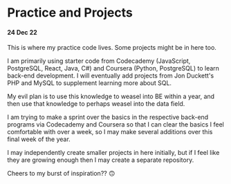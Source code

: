 # Practice and Projects

#### 24 Dec 22
This is where my practice code lives. Some projects might be in here too. 

I am primarily using starter code from Codecademy (JavaScript, PostgreSQL, React, Java, C#) and Coursera (Python, PostgreSQL) to learn back-end development. I will eventually add projects from Jon Duckett's PHP and MySQL to supplement learning more about SQL.

My evil plan is to use this knowledge to weasel into BE within a year, and then use that knowledge to perhaps weasel into the data field.

I am trying to make a sprint over the basics in the respective back-end programs via Codecademy and Coursera so that I can clear the basics I feel comfortable with over a week, so I may make several additions over this final week of the year.

I may independently create smaller projects in here initially, but if I feel like they are growing enough then I may create a separate repository.

Cheers to my burst of inspiration?? :upside_down_face:
